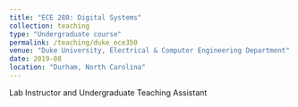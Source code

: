 ```yaml
---
title: "ECE 280: Digital Systems"
collection: teaching
type: "Undergraduate course"
permalink: /teaching/duke_ece350
venue: "Duke University, Electrical & Computer Engineering Department"
date: 2019-08
location: "Durham, North Carolina"
---
```


Lab  Instructor and Undergraduate Teaching Assistant

